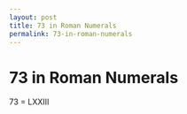 ```yaml
---
layout: post
title: 73 in Roman Numerals
permalink: 73-in-roman-numerals
---
```


# 73 in Roman Numerals

73 = LXXIII
